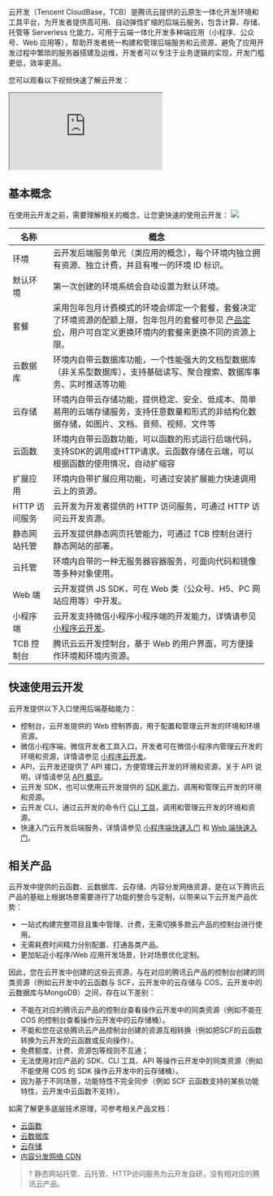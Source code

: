 云开发（Tencent CloudBase，TCB）是腾讯云提供的云原生一体化开发环境和工具平台，为开发者提供高可用、自动弹性扩缩的后端云服务，包含计算、存储、托管等 Serverless 化能力，可用于云端一体化开发多种端应用（小程序、公众号、Web 应用等），帮助开发者统一构建和管理后端服务和云资源，避免了应用开发过程中繁琐的服务器搭建及运维，开发者可以专注于业务逻辑的实现，开发门槛更低，效率更高。


您可以观看以下视频快速了解云开发：
<div class="doc-video-mod"><iframe src="https://cloud.tencent.com/edu/learning/quick-play/2489-42108?source=gw.doc.media&withPoster=1&notip=1"></iframe></div>


## 基本概念

在使用云开发之前，需要理解相关的概念，让您更快速的使用云开发：
![](https://qcloudimg.tencent-cloud.cn/raw/9752eabe14496a7dd0e8cbf14226e229.png)

| 名称               | 概念                                                         |
| ------------------ | ------------------------------------------------------------ |
| 环境               | 云开发后端服务单元（类应用的概念），每个环境内独立拥有资源、独立计费，并且有唯一的环境 ID 标识。 |
| 默认环境           | 第一次创建的环境系统会自动设置为默认环境。                   |
| 套餐               | 采用包年包月计费模式的环境会绑定一个套餐，套餐决定了环境资源的配额上限，包年包月的套餐可参见 [产品定价](https://cloud.tencent.com/document/product/876/39095)，用户可自定义更换环境内的套餐来更换不同的资源上限。 |
| 云数据库           | 环境内自带云数据库功能，一个性能强大的文档型数据库（非关系型数据库），支持基础读写、聚合搜索、数据库事务、实时推送等功能 |
| 云存储             | 环境内自带云存储功能，提供稳定、安全、低成本、简单易用的云端存储服务，支持任意数量和形式的非结构化数据存储，如图片、文档、音频、视频、文件等|
| 云函数             | 环境内自带云函数功能，可以函数的形式运行后端代码，支持SDK的调用或HTTP请求。云函数存储在云端，可以根据函数的使用情况，自动扩缩容|
| 扩展应用             | 环境内自带扩展应用功能，可通过安装扩展能力快速调用云上的资源。 |
| HTTP 访问服务             | 云开发为开发者提供的 HTTP 访问服务，可通过 HTTP 访问云开发资源。 |
| 静态网站托管       | 云开发提供静态网页托管能力，可通过 TCB 控制台进行静态网站的部署。 |
| 云托管  | 环境内自带的一种无服务器容器服务，可面向代码和镜像等多种对象使用。 |
| Web 端             | 云开发提供 JS SDK，可在 Web 类（公众号、H5、PC 网站应用等）中开发。 |
| 小程序端           | 云开发支持微信小程序小程序端的开发能力，详情请参见 [小程序云开发](https://developers.weixin.qq.com/miniprogram/dev/wxcloud/basis/getting-started.html)。 |
| TCB 控制台         | 腾讯云云开发控制台，基于 Web 的用户界面，可方便操作环境和环境内资源。 |


## 快速使用云开发

云开发提供以下入口使用后端基础能力：

- 控制台，云开发提供的 Web 控制界面，用于配置和管理云开发的环境和环境资源。
- 微信小程序端，微信开发者工具入口，开发者可在微信小程序内管理云开发的环境和资源，详情请参见 [小程序云开发](https://developers.weixin.qq.com/miniprogram/dev/wxcloud/basis/quickstart.html#_1-新建云开发模板)。
- API，云开发还提供了 API 接口，方便管理云开发的环境和资源，关于 API 说明，详情请参见 [ API 概览](https://cloud.tencent.com/document/product/876/34809)。
- 云开发 SDK，也可以使用云开发提供的 [SDK 能力](https://cloud.tencent.com/document/product/876/34659)，调用和管理云开发的环境和资源。
- 云开发 CLI，通过云开发的命令行 [CLI 工具](https://docs.cloudbase.net/cli/intro)，调用和管理云开发的环境和资源。
- 快速入门云开发后端服务，详情请参见 [小程序端快速入门](https://cloud.tencent.com/document/product/876/31612) 和 [Web 端快速入门](https://cloud.tencent.com/document/product/876/34606)。


## 相关产品

云开发中提供的云函数、云数据库、云存储、内容分发网络资源，是在以下腾讯云产品的基础上根据场景需要进行了功能的整合与定制，以带来以下云开发产品优势：
- 一站式构建完整项目且集中管理、计费，无需切换多款云产品的控制台进行使用。
- 无需耗费时间精力分别配置、打通各类产品。
- 更加贴近小程序/Web 应用开发场景，针对场景优化定制。

因此，您在云开发中创建的这些云资源，与在对应的腾讯云产品的控制台创建的同类资源（例如云开发中的云函数与 SCF，云开发中的云存储与 COS，云开发中的云数据库与MongoDB）之间，存在以下差别：
- 不能在对应的腾讯云产品的控制台查看操作云开发中的同类资源（例如不能在 COS 的控制台查看操作云开发中的云存储桶）。
- 不能和您在这些腾讯云产品控制台创建的资源互相转换（例如把SCF的云函数转换为云开发的云函数或反向操作）。
- 免费额度、计费、资源包等规则不互通；
- 无法使用对应产品的 SDK、CLI 工具、API 等操作云开发中的同类资源（例如不能使用 COS 的 SDK 操作云开发中的云存储桶）。
- 因为基于不同场景，功能特性不完全同步（例如 SCF 云函数支持的某些功能特性，云开发中云函数不支持）。

如需了解更多底层技术原理，可参考相关产品文档：
- [云函数](https://cloud.tencent.com/product/scf)
- [云数据库](https://cloud.tencent.com/product/mongodb)
- [云存储](https://cloud.tencent.com/product/cos)
- [内容分发网络 CDN](https://cloud.tencent.com/product/cdn)

>? 静态网站托管、云托管、HTTP访问服务为云开发自研，没有相对应的腾讯云产品。
 
